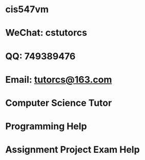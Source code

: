 # cis547vm
# WeChat: cstutorcs

# QQ: 749389476

# Email: tutorcs@163.com

# Computer Science Tutor

# Programming Help

# Assignment Project Exam Help
